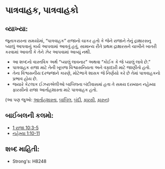 # પાત્રવાહક, પાત્રવાહકો 

## વ્યાખ્યા: 

જૂનાકરારના સમયોમાં, “પાત્રવાહક” રાજાનો ચાકર હતો કે જેને રાજાને તેનું દ્રાક્ષારસનુ પ્યાલું આપવાનું કાર્ય આપવામાં આવતું હતું, સામાન્ય રીતે પ્રથમ દ્રાક્ષારસને ચાખીને ખાતરી કરવામાં આવતી કે તેને ઝેર આપવામાં આવ્યું નથી.

* આ શબ્દનો વાસ્તવિક અર્થ “પ્યાલું લાવનાર” અથવા “કોઈક કે જે પ્યાલું લાવે છે.”
* પાત્રવાહક રાજા માટે તેની ખૂબજ વિશ્વાસનિયતા અને વફાદારી માટે જાણીતો હતો.
* તેના વિશ્વસનીય દરજ્જાને કારણે, મોટેભાગે શાસક જે નિર્ણયો કરે છે તેમાં પાત્રવાહકનો પ્રભાવ હોય છે.
* જયારે કેટલાક ઈઝરાએલીઓ બાબિલના બંદીવાસમાં હતા તે સમય દરમ્યાન નહેમ્યા ફારસીનો રાજા આર્તાહશાસ્તા માટે પાત્રવાહક હતો.

(આ પણ જુઓ: [આર્તાહશાસ્તા](../names/artaxerxes.md), [બાબિલ](../names/babylon.md), [બંદી](../other/captive.md), [ફારસી](../names/persia.md), [ફારુન](../names/pharaoh.md))

## બાઈબલની કલમો: 

* [1 રાજા 10:3-5](rc://gu/tn/help/1ki/10/03)
* [નહેમ્યા 1:10-11](rc://gu/tn/help/neh/01/10)

## શબ્દ માહિતી: 

* Strong's: H8248
